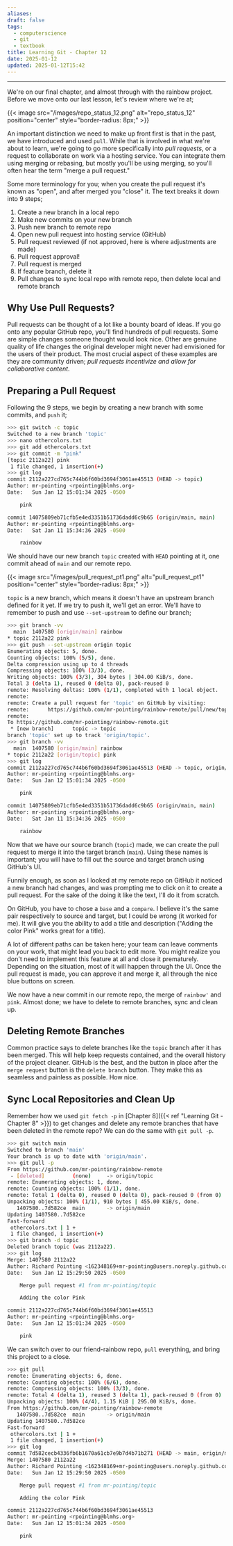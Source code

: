 ```yaml
---
aliases: 
draft: false
tags:
  - computerscience
  - git
  - textbook
title: Learning Git - Chapter 12
date: 2025-01-12
updated: 2025-01-12T15:42
---
```


-------------------------------------------------------------------------------

We're on our final chapter, and almost through with the rainbow project. Before we move onto our last lesson, let's review where we're at;

{{< image src="/images/repo_status_12.png" alt="repo_status_12" position="center" style="border-radius: 8px;" >}}


An important distinction we need to make up front first is that in the past, we have introduced and used `pull`. While that is involved in what we're about to learn, we're going to go more specifically into *pull requests*, or a request to collaborate on work via a hosting service. You can integrate them using merging or rebasing, but mostly you'll be using merging, so you'll often hear the term "merge a pull request."

Some more terminology for you; when you create the pull request it's known as "open", and after merged you "close" it. The text breaks it down into 9 steps;

1. Create a new branch in a local repo
2. Make new commits on your new branch
3. Push new branch to remote repo
4. Open new pull request into hosting service (GitHub)
5. Pull request reviewed (if not approved, here is where adjustments are made)
6. Pull request approval!
7. Pull request is merged
8. If feature branch, delete it
9. Pull changes to sync local repo with remote repo, then delete local and remote branch


## Why Use Pull Requests?

Pull requests can be thought of a lot like a bounty board of ideas. If you go onto any popular GitHub repo, you'll find hundreds of pull requests. Some are simple changes someone thought would look nice. Other are genuine quality of life changes the original developer might never had envisioned for the users of their product. The most crucial aspect of these examples are they are community driven; *pull requests incentivize and allow for collaborative content*.


## Preparing a Pull Request

Following the 9 steps, we begin by creating a new branch with some commits, and `push` it;

```bash
>>> git switch -c topic
Switched to a new branch 'topic'
>>> nano othercolors.txt
>>> git add othercolors.txt
>>> git commit -m "pink"
[topic 2112a22] pink
 1 file changed, 1 insertion(+)
>>> git log
commit 2112a227cd765c744b6f60bd3694f3061ae45513 (HEAD -> topic)
Author: mr-pointing <rpointing@blmhs.org>
Date:   Sun Jan 12 15:01:34 2025 -0500

    pink

commit 14075809eb71cfb5e4ed3351b51736dadd6c9b65 (origin/main, main)
Author: mr-pointing <rpointing@blmhs.org>
Date:   Sat Jan 11 15:34:36 2025 -0500

    rainbow
```

We should have our new branch `topic` created with `HEAD` pointing at it, one commit ahead of `main` and our remote repo.

{{< image src="/images/pull_request_pt1.png" alt="pull_request_pt1" position="center" style="border-radius: 8px;" >}}


`topic` is a new branch, which means it doesn't have an upstream branch defined for it yet. If we try to push it, we'll get an error. We'll have to remember to push and use `--set-upstream` to define our branch;

```bash
>>> git branch -vv
  main  1407580 [origin/main] rainbow
* topic 2112a22 pink
>>> git push --set-upstream origin topic
Enumerating objects: 5, done.
Counting objects: 100% (5/5), done.
Delta compression using up to 4 threads
Compressing objects: 100% (3/3), done.
Writing objects: 100% (3/3), 304 bytes | 304.00 KiB/s, done.
Total 3 (delta 1), reused 0 (delta 0), pack-reused 0
remote: Resolving deltas: 100% (1/1), completed with 1 local object.
remote:
remote: Create a pull request for 'topic' on GitHub by visiting:
remote:      https://github.com/mr-pointing/rainbow-remote/pull/new/topic
remote:
To https://github.com/mr-pointing/rainbow-remote.git
 * [new branch]      topic -> topic
branch 'topic' set up to track 'origin/topic'.
>>> git branch -vv
  main  1407580 [origin/main] rainbow
* topic 2112a22 [origin/topic] pink
>>> git log
commit 2112a227cd765c744b6f60bd3694f3061ae45513 (HEAD -> topic, origin/topic)
Author: mr-pointing <rpointing@blmhs.org>
Date:   Sun Jan 12 15:01:34 2025 -0500

    pink

commit 14075809eb71cfb5e4ed3351b51736dadd6c9b65 (origin/main, main)
Author: mr-pointing <rpointing@blmhs.org>
Date:   Sat Jan 11 15:34:36 2025 -0500

    rainbow
```

Now that we have our source branch (`topic`) made, we can create the pull request to merge it into the target branch (`main`). Using these names is important; you will have to fill out the source and target branch using GitHub's UI. 

Funnily enough, as soon as I looked at my remote repo on GitHub it noticed a new branch had changes, and was prompting me to click on it to create a pull request. For the sake of the doing it like the text, I'll do it from scratch.

On GitHub, you have to chose a `base` and a `compare`. I believe it's the same pair respectively to source and target, but I could be wrong (it worked for me). It will give you the ability to add a title and description ("Adding the color Pink" works great for a title).

A lot of different paths can be taken here; your team can leave comments on your work, that might lead you back to edit more. You might realize you don't need to implement this feature at all and close it prematurely. Depending on the situation, most of it will happen through the UI. Once the pull request is made, you can approve it and merge it, all through the nice blue buttons on screen.

We now have a new commit in our remote repo, the merge of `rainbow'` and `pink`. Almost done; we have to delete to remote branches, sync and clean up.

## Deleting Remote Branches

Common practice says to delete branches like the `topic` branch after it has been merged. This will help keep requests contained, and the overall history of the project cleaner. GitHub is the best, and the button in place after the `merge request` button is the `delete branch` button. They make this as seamless and painless as possible. How nice.

## Sync Local Repositories and Clean Up

Remember how we used `git fetch -p` in [Chapter 8]({{< ref "Learning Git - Chapter 8" >}}) to get changes and delete any remote branches that have been deleted in the remote repo? We can do the same with `git pull -p`.

```bash
>>> git switch main
Switched to branch 'main'
Your branch is up to date with 'origin/main'.
>>> git pull -p
From https://github.com/mr-pointing/rainbow-remote
 - [deleted]         (none)     -> origin/topic
remote: Enumerating objects: 1, done.
remote: Counting objects: 100% (1/1), done.
remote: Total 1 (delta 0), reused 0 (delta 0), pack-reused 0 (from 0)
Unpacking objects: 100% (1/1), 910 bytes | 455.00 KiB/s, done.
   1407580..7d582ce  main       -> origin/main
Updating 1407580..7d582ce
Fast-forward
 othercolors.txt | 1 +
 1 file changed, 1 insertion(+)
>>> git branch -d topic
Deleted branch topic (was 2112a22).
>>> git log
Merge: 1407580 2112a22
Author: Richard Pointing <162348169+mr-pointing@users.noreply.github.com>
Date:   Sun Jan 12 15:29:50 2025 -0500

    Merge pull request #1 from mr-pointing/topic

    Adding the color Pink

commit 2112a227cd765c744b6f60bd3694f3061ae45513
Author: mr-pointing <rpointing@blmhs.org>
Date:   Sun Jan 12 15:01:34 2025 -0500

    pink
```

We can switch over to our friend-rainbow repo, `pull` everything, and bring this project to a close.

```bash
>>> git pull
remote: Enumerating objects: 6, done.
remote: Counting objects: 100% (6/6), done.
remote: Compressing objects: 100% (3/3), done.
remote: Total 4 (delta 1), reused 3 (delta 1), pack-reused 0 (from 0)
Unpacking objects: 100% (4/4), 1.15 KiB | 295.00 KiB/s, done.
From https://github.com/mr-pointing/rainbow-remote
   1407580..7d582ce  main       -> origin/main
Updating 1407580..7d582ce
Fast-forward
 othercolors.txt | 1 +
 1 file changed, 1 insertion(+)
>>> git log
commit 7d582cecb4336fb6b1670a61cb7e9b7d4b71b271 (HEAD -> main, origin/main, origin/HEAD)
Merge: 1407580 2112a22
Author: Richard Pointing <162348169+mr-pointing@users.noreply.github.com>
Date:   Sun Jan 12 15:29:50 2025 -0500

    Merge pull request #1 from mr-pointing/topic

    Adding the color Pink

commit 2112a227cd765c744b6f60bd3694f3061ae45513
Author: mr-pointing <rpointing@blmhs.org>
Date:   Sun Jan 12 15:01:34 2025 -0500

    pink
```